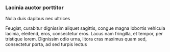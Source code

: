 ### Lacinia auctor porttitor

Nulla duis dapibus nec ultrices

Feugiat, curabitur dignissim aliquet sagittis, congue magna lobortis vehicula lacinia, eleifend, eros, consectetur eros. Lacus nam fringilla, et tempor, per tristique lorem. Dignissim odio urna, litora cras maximus quam sed, consectetur porta, ad sed turpis lectus


